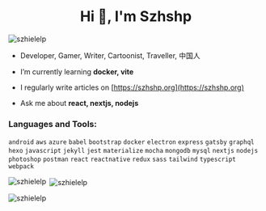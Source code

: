 <h1 align="center">Hi 👋, I'm Szhshp</h1>

<p align="left"> <img src="https://komarev.com/ghpvc/?username=szhielelp&label=Profile%20views&color=0e75b6&style=flat" alt="szhielelp" /> </p>

- Developer, Gamer, Writer, Cartoonist, Traveller, 中国人

<!-- - I’m currently working on **szhshp-next-generation** -->

- I’m currently learning **docker, vite**

- I regularly write articles on [https://szhshp.org](https://szhshp.org)

- Ask me about **react, nextjs, nodejs**


<h3 align="left">Languages and Tools:</h3>

`android` `aws` `azure` `babel` `bootstrap` `docker` `electron` `express` `gatsby` `graphql` `hexo` `javascript` `jekyll` `jest` `materialize` `mocha` `mongodb` `mysql` `nextjs` `nodejs` `photoshop` `postman` `react` `reactnative` `redux` `sass` `tailwind` `typescript` `webpack` 

<p><img align="left" src="https://github-readme-stats.vercel.app/api/top-langs?username=szhielelp&show_icons=true&locale=en&layout=compact" alt="szhielelp" /></p>

<p>&nbsp;<img align="center" src="https://github-readme-stats.vercel.app/api?username=szhielelp&show_icons=true&locale=en" alt="szhielelp" /></p>

<p><img align="center" src="https://github-readme-streak-stats.herokuapp.com/?user=szhielelp&" alt="szhielelp" /></p>
